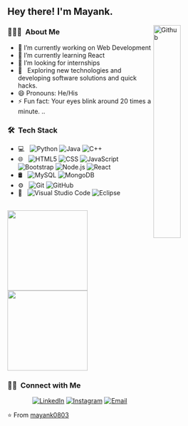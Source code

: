 

<h2> Hey there! I'm Mayank.</h2>
<img width="35%" align="right" alt="Github" src="https://user-images.githubusercontent.com/48678280/88862734-4903af80-d201-11ea-968b-9c939d88a37c.gif" />
<h3> 👨🏻‍💻 &nbsp;About Me </h3>


- 🔭 I’m currently working on Web Development
- 🌱 I’m currently learning React
- 🤔 I’m looking for internships
 - 🤔 &nbsp; Exploring new technologies and developing software solutions and quick hacks.
- 😄 Pronouns: He/His
- ⚡ Fun fact: Your eyes blink around 20 times a minute. ..

<h3> 🛠 &nbsp;Tech Stack</h3>

- 💻 &nbsp;
  ![Python](https://img.shields.io/badge/-Python-333333?style=flat&logo=python)
  ![Java](https://img.shields.io/badge/-Java-333333?style=flat&logo=Java&logoColor=007396)
  ![C++](https://img.shields.io/badge/-C++-333333?style=flat&logo=C%2B%2B&logoColor=00599C)
- 🌐 &nbsp;
  ![HTML5](https://img.shields.io/badge/-HTML5-333333?style=flat&logo=HTML5)
  ![CSS](https://img.shields.io/badge/-CSS-333333?style=flat&logo=CSS3&logoColor=1572B6)
  ![JavaScript](https://img.shields.io/badge/-JavaScript-333333?style=flat&logo=javascript)
  ![Bootstrap](https://img.shields.io/badge/-Bootstrap-333333?style=flat&logo=bootstrap&logoColor=563D7C)
  ![Node.js](https://img.shields.io/badge/-Node.js-333333?style=flat&logo=node.js)
  ![React](https://img.shields.io/badge/-React-333333?style=flat&logo=react)
- 🛢 &nbsp;
  ![MySQL](https://img.shields.io/badge/-MySQL-333333?style=flat&logo=mysql)
  ![MongoDB](https://img.shields.io/badge/-MongoDB-333333?style=flat&logo=mongodb)
- ⚙️ &nbsp;
  ![Git](https://img.shields.io/badge/-Git-333333?style=flat&logo=git)
  ![GitHub](https://img.shields.io/badge/-GitHub-333333?style=flat&logo=github)
- 🔧 &nbsp;
  ![Visual Studio Code](https://img.shields.io/badge/-Visual%20Studio%20Code-333333?style=flat&logo=visual-studio-code&logoColor=007ACC)
  ![Eclipse](https://img.shields.io/badge/-Eclipse-333333?style=flat&logo=eclipse-ide&logoColor=2C2255)
<br/>

<a href="https://github.com/mayank0803">
  <img height="180em" src="https://github-readme-stats.vercel.app/api?username=mayank0803&theme=buefy&show_icons=true" />
  <img height="180em" src="https://github-readme-stats.vercel.app/api/top-langs/?username=mayank0803&theme=buefy&layout=compact" />
</a>

<br/>

<h3> 🤝🏻 &nbsp;Connect with Me </h3>

<p align="center">
<a href="https://www.linkedin.com/in/mayank-sharma-4723b0187/"><img alt="LinkedIn" src="https://img.shields.io/badge/LinkedIn-Mayank%20Sharma-blue?style=flat-square&logo=linkedin"></a>
<a href="https://www.instagram.com/mayank_sharma_0803/"><img alt="Instagram" src="https://img.shields.io/badge/Instagram-Mayank_Sharma-blue?style=flat-square&logo=instagram"></a>
<a href="mailto:mayanksharma.0803@gmail.com"><img alt="Email" src="https://img.shields.io/badge/Email-mayanksharma.0803@gmail.com-blue?style=flat-square&logo=gmail"></a>
</p>

⭐️ From [mayank0803](https://github.com/mayank0803)
